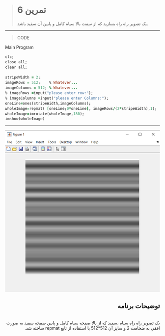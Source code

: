 > # تمرین 6
>یک تصویر راه راه بسازید که از سمت بالا سیاه کامل و پایین آن سفید باشد.
***
>CODE

Main Program
```ruby
clc;
close all;
clear all;

stripeWidth = 2;
imageRows = 512;    % Whatever...
imageColumns = 512; % Whatever...
% imageRows =input("please enter row:");
% imageColumns =input("please enter Columns:");
oneLine=ones(stripeWidth,imageColumns);
wholeImage=repmat( [oneLine;0*oneLine], imageRows/(2*stripeWidth),1);
wholeImage=imrotate(wholeImage,180);
imshow(wholeImage)
```
****
![image](https://github.com/semnan-university-ai/image-processing-class/blob/main/excersiecs/FatemehSeyfi/6/q6.png)




<div dir="rtl">
<h2>توضیحات برنامه</h2> <br />
 <b></b>یک تصویر   راه راه سیاه ،سفید که از بالا صفحه سیاه کامل و  پایین صفحه سفید به صورت افقی به ضخامت 2  و سایز آن  512*512 با  استفاده از تابع repmat ساخته شد.   <br />

</div>

